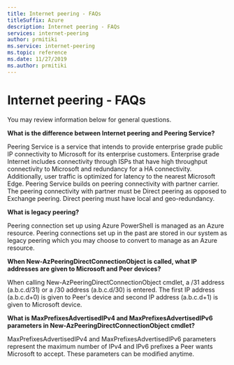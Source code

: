 ```yaml
---
title: Internet peering - FAQs
titleSuffix: Azure
description: Internet peering - FAQs
services: internet-peering
author: prmitiki
ms.service: internet-peering
ms.topic: reference
ms.date: 11/27/2019
ms.author: prmitiki
---
```


# Internet peering - FAQs

You may review information below for general questions.

**What is the difference between Internet peering and Peering Service?**

Peering Service is a service that intends to provide enterprise grade public IP connectivity to Microsoft for its enterprise customers. Enterprise grade Internet includes connectivity through ISPs that have high throughput connectivity to Microsoft and redundancy for a HA connectivity. Additionally, user traffic is optimized for latency to the nearest Microsoft Edge. Peering Service builds on peering connectivity with partner carrier. The peering connectivity with partner must be Direct peering as opposed to Exchange peering. Direct peering  must have local and geo-redundancy.

**What is legacy peering?**

Peering connection set up using Azure PowerShell is managed as an Azure resource. Peering connections set up in the past are stored in our system as legacy peering which you may choose to convert to manage as an Azure resource.

**When New-AzPeeringDirectConnectionObject is called, what IP addresses are given to Microsoft and Peer devices?**

When calling New-AzPeeringDirectConnectionObject cmdlet, a /31 address (a.b.c.d/31) or a /30 address (a.b.c.d/30) is entered. The first IP address (a.b.c.d+0) is given to Peer's device and second IP address (a.b.c.d+1) is given to Microsoft device.

**What is MaxPrefixesAdvertisedIPv4 and MaxPrefixesAdvertisedIPv6 parameters in New-AzPeeringDirectConnectionObject cmdlet?**

MaxPrefixesAdvertisedIPv4 and MaxPrefixesAdvertisedIPv6 parameters represent the maximum number of IPv4 and IPv6 prefixes a Peer wants Microsoft to accept. These parameters can be modified anytime.